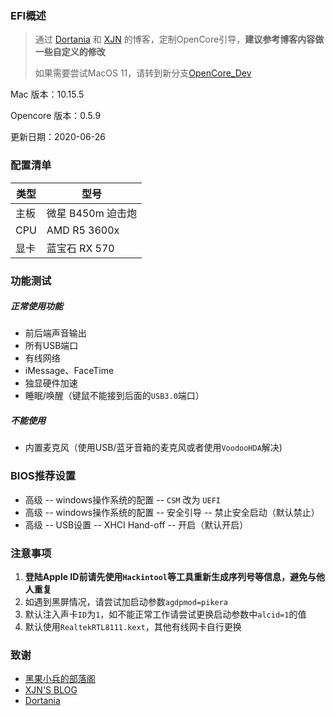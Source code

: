### EFI概述

> 通过 [Dortania](https://dortania.github.io/OpenCore-Desktop-Guide/AMD/zen.html) 和 [XJN](https://blog.xjn819.com/?p=543) 的博客，定制OpenCore引导，**建议参考博客内容做一些自定义的修改**
>
> 如果需要尝试MacOS 11，请转到新分支[OpenCore_Dev](https://github.com/heyxiaobai/MSI-B450m-MORTAR-Hackintosh/tree/OpenCore_Dev)

Mac 版本：10.15.5

Opencore 版本：0.5.9

更新日期：2020-06-26



### 配置清单

| 类型 | 型号              |
| ---- | ----------------- |
| 主板 | 微星 B450m 迫击炮 |
| CPU  | AMD R5 3600x      |
| 显卡 | 蓝宝石 RX 570     |



### 功能测试

##### 正常使用功能

* 前后端声音输出
* 所有USB端口
* 有线网络
* iMessage、FaceTime
* 独显硬件加速
* 睡眠/唤醒（键鼠不能接到后面的`USB3.0`端口）

##### 不能使用

* 内置麦克风（使用USB/蓝牙音箱的麦克风或者使用`VoodooHDA`解决)



### BIOS推荐设置

* 高级 -- windows操作系统的配置 -- `CSM` 改为 `UEFI`
* 高级 -- windows操作系统的配置 -- 安全引导 -- 禁止安全启动（默认禁止）
* 高级 -- USB设置 -- XHCI Hand-off -- 开启（默认开启）



### 注意事项

1. **登陆Apple ID前请先使用`Hackintool`等工具重新生成序列号等信息，避免与他人重复**
2. 如遇到黑屏情况，请尝试加启动参数`agdpmod=pikera`
3. 默认注入声卡`ID`为`1`，如不能正常工作请尝试更换启动参数中`alcid=1`的值
4. 默认使用`RealtekRTL8111.kext`，其他有线网卡自行更换



### 致谢

* [黑果小兵的部落阁](https://blog.daliansky.net)
* [XJN'S BLOG](https://blog.xjn819.com)
* [Dortania](https://dortania.github.io/OpenCore-Desktop-Guide/AMD/zen.html)
